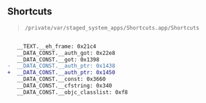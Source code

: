 ## Shortcuts

> `/private/var/staged_system_apps/Shortcuts.app/Shortcuts`

```diff

   __TEXT.__eh_frame: 0x21c4
   __DATA_CONST.__auth_got: 0x22e8
   __DATA_CONST.__got: 0x1398
-  __DATA_CONST.__auth_ptr: 0x1438
+  __DATA_CONST.__auth_ptr: 0x1450
   __DATA_CONST.__const: 0x3660
   __DATA_CONST.__cfstring: 0x340
   __DATA_CONST.__objc_classlist: 0xf8

```
